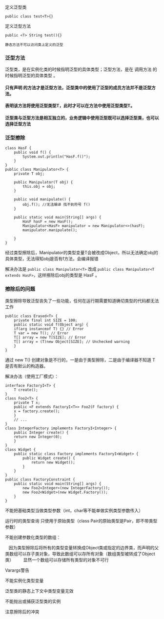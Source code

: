 定义泛型类
```
public class test<T>{}
```
定义泛型方法
```
public <T> String test(){}

静态方法不可以访问类上定义的泛型 

```

### 泛型方法

泛型类，是在实例化类的时候指明泛型的具体类型；泛型方法，是在 调用方法 的时候指明泛型的具体类型 。

####  只有声明 <T> 的方法才是泛型方法，泛型类中的使用了泛型的成员方法并不是泛型方法。

#### <T>表明该方法将使用泛型类型T，此时才可以在方法中使用泛型类型T。

#### 泛型类与泛型方法是相互独立的，业务逻辑中使用泛型既可以选择泛型类，也可以选择泛型方法


### 泛型擦除

```
class HasF {
    public void f() {
        System.out.println("HasF.f()");
    }
}
public class Manipulator<T> {
    private T obj;

    public Manipulator(T obj) {
        this.obj = obj;
    }

    public void manipulate() {
        obj.f(); //无法编译 找不到符号 f()
    }

    public static void main(String[] args) {
        HasF hasF = new HasF();
        Manipulator<HasF> manipulator = new Manipulator<>(hasF);
        manipulator.manipulate();

    }
}
```
经过类型擦除后，Manipulator的类型变量T会被改成Object，所以无法确定obj的具体类型，无法得知obj是否有f方法，会编译报错

解决办法是 ```public class Manipulator<T>``` 改成 ```public class Manipulator<T extends HasF>```，这样擦除后obj的类型是 HasF 。

### 擦除后的问题

类型擦除导致泛型丧失了一些功能，任何在运行期需要知道确切类型的代码都无法工作

```
public class Erased<T> {
    private final int SIZE = 100;
    public static void f(Object arg) {
    if(arg instanceof T) {} // Error
    T var = new T(); // Error
    T[] array = new T[SIZE]; // Error
    T[] array = (T)new Object[SIZE]; // Unchecked warning
    }
}
```
通过 new T() 创建对象是不行的，一是由于类型擦除，二是由于编译器不知道 T 是否有默认的构造器。

解决办法（使用工厂模式）：
```
interface FactoryI<T> {
    T create();
}
class Foo2<T> {
    private T x;
    public <F extends FactoryI<T>> Foo2(F factory) {
    x = factory.create();
    }
    // ...
}
class IntegerFactory implements FactoryI<Integer> {
    public Integer create() {
    return new Integer(0);
    }
}
class Widget {
    public static class Factory implements FactoryI<Widget> {
        public Widget create() {
            return new Widget();
        }
    }
}
public class FactoryConstraint {
    public static void main(String[] args) {
        new Foo2<Integer>(new IntegerFactory());
        new Foo2<Widget>(new Widget.Factory());
    }
}
```
不能把基础类型当做类型参数（int，char等不能单做实例类型参数传入）

运行时的类型查询 只使用于原始类型（class Pair<String>的原始类型是Pair，即不带类型参数）
    
不能创建参数化类型的数组：
    
    因为类型擦除后将所有的类型变量转换成Object类或指定的边界类，而声明的父类数组可以存子类对象，导致此数组可以存所有对象（数组类型被转成了Object类）
    
    显然一个数组可以存储所有类型的对象不可行

Varargs警告

不能实例化类型变量

泛型类的静态上下文中类型变量无效

不能抛出或捕获泛型类的实例

注意擦除后的冲突



